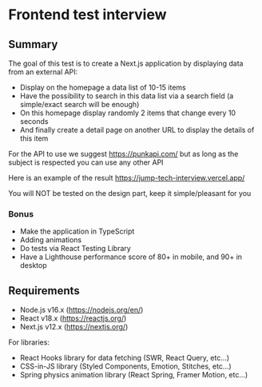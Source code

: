 # Frontend test interview

## Summary

The goal of this test is to create a Next.js application by displaying data from an external API:

- Display on the homepage a data list of 10-15 items
- Have the possibility to search in this data list via a search field (a simple/exact search will be enough)
- On this homepage display randomly 2 items that change every 10 seconds
- And finally create a detail page on another URL to display the details of this item

For the API to use we suggest https://punkapi.com/ but as long as the subject is respected you can use any other API

Here is an example of the result https://jump-tech-interview.vercel.app/

You will NOT be tested on the design part, keep it simple/pleasant for you

### Bonus

- Make the application in TypeScript
- Adding animations
- Do tests via React Testing Library
- Have a Lighthouse performance score of 80+ in mobile, and 90+ in desktop

## Requirements

- Node.js v16.x (https://nodejs.org/en/)
- React v18.x (https://reactjs.org/)
- Next.js v12.x (https://nextjs.org/)

For libraries:

- React Hooks library for data fetching (SWR, React Query, etc...)
- CSS-in-JS library (Styled Components, Emotion, Stitches, etc...)
- Spring physics animation library (React Spring, Framer Motion, etc...)
